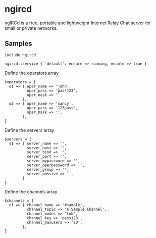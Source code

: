 ngircd
======

ngIRCd is a free, portable and lightweight Internet Relay Chat server for small
or private networks.

Samples
-------
```
include ngircd
```
```
ngircd::service { 'default': ensure => running, enable => true }
```
Define the operators array
```
$operators = {
  o1 => { oper_name => 'john',
          oper_pass => 'pass123',
          oper_mask => '',
        },
  o2 => { oper_name => 'nancy',
          oper_pass => '123pass',
          oper_mask => '',
        },
}
```
Define the servers array
```
$servers = {
  s1 => { server_name => '',
          server_host => '',
          server_bind => '',
          server_port => '',
          server_mypassword => '',
          server_peerpassword => '',
          server_group => '',
          server_passive => '',
        }
}
```
Define the channels array
```
$channels = {
  c1 => { channel_name => '#sample',
          channel_topic => 'A Sample Channel',
          channel_modes => 'tnk',
          channel_key => 'pass123',
          channel_maxusers => '20',
        },
}
```